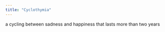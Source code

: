```yaml
---
title: "Cyclothymia"
---
```

a cycling between sadness and happiness that lasts more than two years

